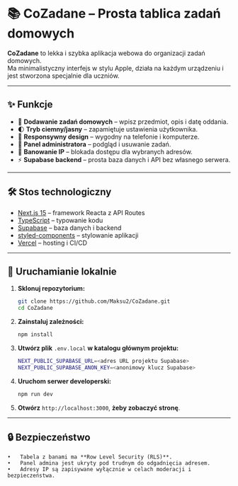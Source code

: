 # 📚 CoZadane – Prosta tablica zadań domowych

**CoZadane** to lekka i szybka aplikacja webowa do organizacji zadań domowych.  
Ma minimalistyczny interfejs w stylu Apple, działa na każdym urządzeniu i jest stworzona specjalnie dla uczniów.  

---

## ✨ Funkcje
- 📝 **Dodawanie zadań domowych** – wpisz przedmiot, opis i datę oddania.  
- 🌓 **Tryb ciemny/jasny** – zapamiętuje ustawienia użytkownika.  
- 📱 **Responsywny design** – wygodny na telefonie i komputerze.  
- 🔐 **Panel administratora** – podgląd i usuwanie zadań.  
- 🚫 **Banowanie IP** – blokada dostępu dla wybranych adresów.  
- ⚡ **Supabase backend** – prosta baza danych i API bez własnego serwera.  

---

## 🛠️ Stos technologiczny
- [Next.js 15](https://nextjs.org/) – framework Reacta z API Routes  
- [TypeScript](https://www.typescriptlang.org/) – typowanie kodu  
- [Supabase](https://supabase.com/) – baza danych i backend  
- [styled-components](https://styled-components.com/) – stylowanie aplikacji  
- [Vercel](https://vercel.com/) – hosting i CI/CD  

---

## 🚀 Uruchamianie lokalnie

1. **Sklonuj repozytorium:**
   ```bash
   git clone https://github.com/Maksu2/CoZadane.git
   cd CoZadane
   
2.	**Zainstaluj zależności:**
    ```bash
    npm install
    
3. **Utwórz plik** `.env.local` **w katalogu głównym projektu:**
    ```bash
    NEXT_PUBLIC_SUPABASE_URL=<adres URL projektu Supabase>
    NEXT_PUBLIC_SUPABASE_ANON_KEY=<anonimowy klucz Supabase>
4. **Uruchom serwer developerski:**
   ```bash
   npm run dev
5.	**Otwórz** `http://localhost:3000`, **żeby zobaczyć stronę**.

---

## 🔒 Bezpieczeństwo

	•	Tabela z banami ma **Row Level Security (RLS)**.
	•	Panel admina jest ukryty pod trudnym do odgadnięcia adresem.
	•	Adresy IP są zapisywane wyłącznie w celach moderacji i bezpieczeństwa.




   





